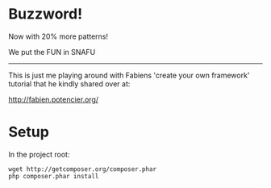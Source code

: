 Buzzword!
=========

Now with 20% more patterns!

We put the FUN in SNAFU

---------------------

This is just me playing around with Fabiens 'create your own framework' tutorial that he kindly shared over at:

http://fabien.potencier.org/

Setup
=====

In the project root:

```
wget http://getcomposer.org/composer.phar
php composer.phar install
```

